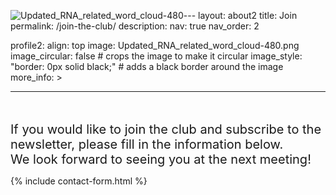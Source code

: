 ![Updated_RNA_related_word_cloud-480](https://github.com/user-attachments/assets/a1cda153-2c66-4738-8897-aef0df8c38db)---
layout: about2
title: Join
permalink: /join-the-club/
description: 
nav: true
nav_order: 2

profile2:
  align: top
  image: Updated_RNA_related_word_cloud-480.png
  image_circular: false # crops the image to make it circular
  image_style: "border: 0px solid black;" # adds a black border around the image
  more_info: > 
    <p></p>
    <p></p>
    
---
<br><br>
<span style="font-size: 20px;">
If you would like to join the club and subscribe to the newsletter, please fill in the information below. <br> We look forward to seeing you at the next meeting!

{% include contact-form.html %}



